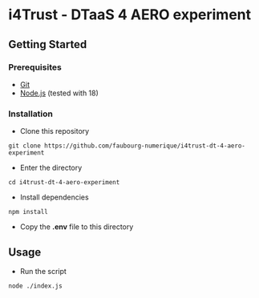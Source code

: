 # i4Trust - DTaaS 4 AERO experiment

## Getting Started

### Prerequisites

- [Git](https://git-scm.com/)
- [Node.js](https://nodejs.org/en/) (tested with 18)

### Installation

- Clone this repository

```
git clone https://github.com/faubourg-numerique/i4trust-dt-4-aero-experiment
```

- Enter the directory

```
cd i4trust-dt-4-aero-experiment
```

- Install dependencies

```
npm install
```

- Copy the **.env** file to this directory

## Usage

- Run the script

```
node ./index.js
```
